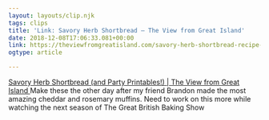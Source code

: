 ```yaml
---
layout: layouts/clip.njk
tags: clips
title: 'Link: Savory Herb Shortbread — The View from Great Island'
date: 2018-12-08T17:06:33.081+00:00
link: https://theviewfromgreatisland.com/savory-herb-shortbread-recipe-and-spring-party-printables/?crlt.pid=camp.mIhGV4zTG6fe
ogtype: article

---
```

[ Savory Herb Shortbread (and Party Printables!) | The View from Great Island ]( https://theviewfromgreatisland.com/savory-herb-shortbread-recipe-and-spring-party-printables/?crlt.pid=camp.mIhGV4zTG6fe ) 
Make these the other day after my friend Brandon made the most amazing cheddar and rosemary muffins. Need to work on this more while watching the next season of The Great British Baking Show